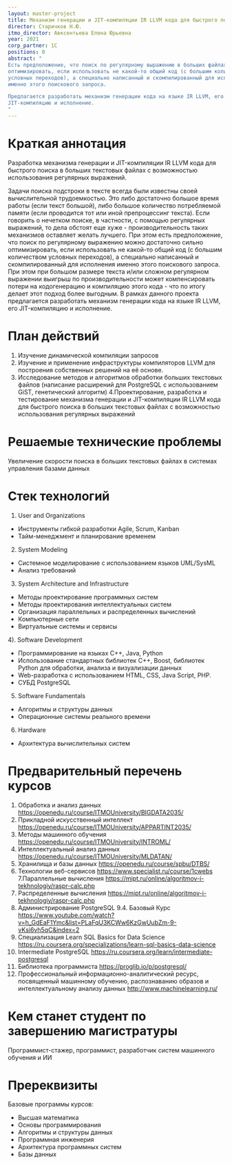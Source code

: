 ```yaml
---
layout: master-project
title: Механизм генерации и JIT-компиляции IR LLVM кода для быстрого поиска в больших текстовых файлах с возможностью использования регулярных выражений
director: Старичков Н.Ю.
itmo_director: Авксентьева Елена Юрьевна
year: 2021
corp_partner: 1C
positions: 0
abstract: "
Есть предположение, что поиск по регулярному выражению в больших файлах можно достаточно сильно
оптимизировать, если использовать не какой-то общий код (с большим количеством
условных переходов), а специально написанный и скомпилированный для исполнения
именно этого поискового запроса.

Предлагается разработать механизм генерации кода на языке IR LLVM, его
JIT-компиляцию и исполнение.  
"
---
```



# Краткая аннотация
Разработка механизма генерации и JIT-компиляции IR LLVM кода для быстрого
поиска в больших текстовых файлах с возможностью использования регулярных
выражений.

Задачи поиска подстроки в тексте всегда были известны своей вычислительной
трудоемкостью. Это либо достаточно большое время работы (если текст большой),
либо большое количество потребляемой памяти (если проводится тот или иной
препроцессинг текста). Если говорить о нечетком поиске, в частности, с помощью
регулярных выражений, то дела обстоят еще хуже - производительность таких
механизмов оставляет желать лучшего. При этом есть предположение, что поиск по
регулярному выражению можно достаточно сильно оптимизировать, если использовать
не какой-то общий код (с большим количеством условных переходов), а специально
написанный и скомпилированный для исполнения именно этого поискового запроса.
При этом при большом размере текста и/или сложном регулярном выражении выигрыш
по производительности может компенсировать потери на кодогенерацию и компиляцию
этого кода - что по итогу делает этот подход более выгодным. В рамках данного
проекта предлагается разработать механизм генерации кода на языке IR LLVM, его
JIT-компиляцию и исполнение.  

# План действий
1. Изучение динамической компиляции запросов
2. Изучение и применение инфраструктуры компиляторов LLVM для построения
собственных решений на её основе.                        
3. Исследование методов и алгоритмов обработки больших текстовых файлов
(написание расширений
для PostgreSQL с использованием GiST, генетический алгоритм)
4.Проектирование, разработка и тестирование механизма генерации и
JIT-компиляции IR LLVM кода для быстрого поиска в больших текстовых файлах с
возможностью использования регулярных выражений

# Решаемые технические проблемы
Увеличение скорости поиска в больших текстовых файлах в системах управления базами данных

# Стек технологий
1) User and Organizations 
- Инструменты гибкой разработки Agile, Scrum, Kanban 
- Тайм-менеджмент и планирование временем 

2) System Modeling 
- Системное моделирование с использованием языков UML/SysML 
- Анализ требований 

3) System Architecture and Infrastructure 
- Методы проектирование программных систем 
- Методы проектирования интеллектуальных систем 
- Организация параллельных и распределенных вычислений 
- Компьютерные сети 
- Виртуальные системы и сервисы 

4). Software Development 
- Программирование на языках C++, Java, Python 
- Использование стандартных библиотек С++, Boost,  библиотек  Python для обработки, анализа и визуализации данных
- Web-разработка с использованием HTML, CSS, Java Script, PHP.
- СУБД PostgreSQL

5) Software Fundamentals 
- Алгоритмы и структуры данных 
- Операционные системы реального времени

6) Hardware
- Архитектура вычислительных систем

# Предварительный перечень курсов

1. Обработка и анализ данных
https://openedu.ru/course/ITMOUniversity/BIGDATA2035/
2. Прикладной искусственный интеллект
https://openedu.ru/course/ITMOUniversity/APPARTINT2035/                                        
3. Методы машинного обучения https://openedu.ru/course/ITMOUniversity/INTROML/
4. Интеллектуальный анализ данных
https://openedu.ru/course/ITMOUniversity/MLDATAN/
5. Хранилища и базы данных   https://openedu.ru/course/spbu/DTBS/
6. Технологии веб-сервисов   https://www.specialist.ru/course/1cwebs
7.Параллельные вычисления
https://mipt.ru/online/algoritmov-i-tekhnologiy/raspr-calc.php
8. Распределенные вычисления
https://mipt.ru/online/algoritmov-i-tekhnologiy/raspr-calc.php
9. Администрирование PostgreSQL 9.4. Базовый Курс
https://www.youtube.com/watch?v=h_GdEaF1Ymc&list=PLaFqU3KCWw6KzGwUubZm-9-vKsi6vh5qC&index=2
10. Специализация Learn SQL Basics for Data Science
https://ru.coursera.org/specializations/learn-sql-basics-data-science
11. Intermediate PostgreSQL
https://ru.coursera.org/learn/intermediate-postgresql
12. Библиотека программиста https://proglib.io/p/postgresql/
13. Профессиональный информационно-аналитический ресурс, посвященный машинному
обучению, распознаванию образов и интеллектуальному анализу данных
http://www.machinelearning.ru/        

# Кем станет студент по завершению магистратуры   
Программист-стажер, программист, разработчик систем машинного обучения и ИИ

# Пререквизиты

Базовые программы курсов:

- Высшая математика
- Основы программирования
- Алгоритмы и структуры данных
- Программная инженерия
- Архитектура программных систем
- Базы данных
